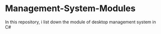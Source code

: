 # Management-System-Modules
In this repository, i list down the module of desktop management system in C#
